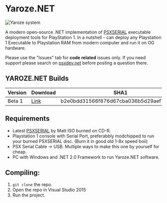 # Yaroze.NET

![Yaroze system](https://upload.wikimedia.org/wikipedia/commons/thumb/1/1f/Net-Yaroze-Full-Sdk.jpg/300px-Net-Yaroze-Full-Sdk.jpg)

A modern open-source .NET implementation of [PSXSERIAL](http://www.psxdev.net/forum/viewtopic.php?f=69&t=378) executable deployment tools for PlayStation 1. In a nutshell - can deploy any Playstation 1 Executable to Playstation RAM from modern computer and run it on OG hardware.

Please use the "Issues" tab for **code related** issues only. If you need support please search on [psxdev.net](http://psxdev.net) before posting a question there.

## YAROZE.NET Builds

| Version | Download | SHA1 |
|---------|----------|------|
| Beta 1  | [Link]() | b2e0bdd31566f876d67cba036b5d29aef7ff257d  |

## Requirements

* Latest [PSXSERIAL](http://www.psxdev.net/downloads/psxserial-014.zip) by Matt ISO burned on CD-R.
* Playstation 1 console with Serial Port, preferabbly modchipped to run your burned PSXSERIAL disc. (Burn it in good old 1-8x speed boii)
* PSX Serial Cable -> USB. Multiple ways to make this one by yourself for cheap.
* PC with Windows and .NET 2.0 Framework to run Yaroze.NET software.

## Compiling:

1. `git clone` the repo.
2. Open the repo in Visual Studio 2015
3. Run the project.

